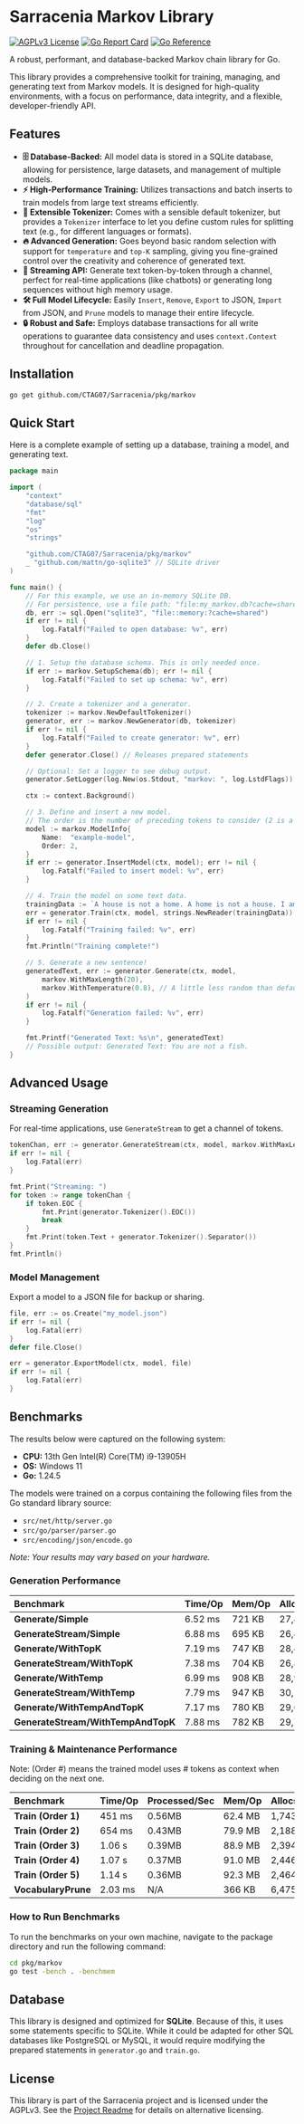 # Sarracenia Markov Library

[![AGPLv3 License](https://img.shields.io/badge/License-AGPL_v3-blue.svg)](https://www.gnu.org/licenses/agpl-3.0)
[![Go Report Card](https://goreportcard.com/badge/github.com/CTAG07/Sarracenia)](https://goreportcard.com/report/github.com/CTAG07/Sarracenia)
[![Go Reference](https://pkg.go.dev/badge/github.com/CTAG07/Sarracenia/pkg/markov.svg)](https://pkg.go.dev/github.com/CTAG07/Sarracenia/pkg/markov)

A robust, performant, and database-backed Markov chain library for Go.

This library provides a comprehensive toolkit for training, managing, and generating text from Markov models. It is designed for high-quality environments, with a focus on performance, data integrity, and a flexible, developer-friendly API.

## Features

*   **🗄️ Database-Backed:** All model data is stored in a SQLite database, allowing for persistence, large datasets, and management of multiple models.
*   **⚡ High-Performance Training:** Utilizes transactions and batch inserts to train models from large text streams efficiently.
*   **🔌 Extensible Tokenizer:** Comes with a sensible default tokenizer, but provides a `Tokenizer` interface to let you define custom rules for splitting text (e.g., for different languages or formats).
*   **🔥 Advanced Generation:** Goes beyond basic random selection with support for `temperature` and `top-K` sampling, giving you fine-grained control over the creativity and coherence of generated text.
*   **🌊 Streaming API:** Generate text token-by-token through a channel, perfect for real-time applications (like chatbots) or generating long sequences without high memory usage.
*   **🛠️ Full Model Lifecycle:** Easily `Insert`, `Remove`, `Export` to JSON, `Import` from JSON, and `Prune` models to manage their entire lifecycle.
*   **🔒 Robust and Safe:** Employs database transactions for all write operations to guarantee data consistency and uses `context.Context` throughout for cancellation and deadline propagation.

## Installation

```sh
go get github.com/CTAG07/Sarracenia/pkg/markov
```

## Quick Start

Here is a complete example of setting up a database, training a model, and generating text.

```go
package main

import (
	"context"
	"database/sql"
	"fmt"
	"log"
	"os"
	"strings"

	"github.com/CTAG07/Sarracenia/pkg/markov"
	_ "github.com/mattn/go-sqlite3" // SQLite driver
)

func main() {
	// For this example, we use an in-memory SQLite DB.
	// For persistence, use a file path: "file:my_markov.db?cache=shared"
	db, err := sql.Open("sqlite3", "file::memory:?cache=shared")
	if err != nil {
		log.Fatalf("Failed to open database: %v", err)
	}
	defer db.Close()

	// 1. Setup the database schema. This is only needed once.
	if err := markov.SetupSchema(db); err != nil {
		log.Fatalf("Failed to set up schema: %v", err)
	}

	// 2. Create a tokenizer and a generator.
	tokenizer := markov.NewDefaultTokenizer()
	generator, err := markov.NewGenerator(db, tokenizer)
	if err != nil {
		log.Fatalf("Failed to create generator: %v", err)
	}
	defer generator.Close() // Releases prepared statements

	// Optional: Set a logger to see debug output.
	generator.SetLogger(log.New(os.Stdout, "markov: ", log.LstdFlags))

	ctx := context.Background()

	// 3. Define and insert a new model.
	// The order is the number of preceding tokens to consider (2 is a good start).
	model := markov.ModelInfo{
		Name:  "example-model",
		Order: 2,
	}
	if err := generator.InsertModel(ctx, model); err != nil {
		log.Fatalf("Failed to insert model: %v", err)
	}

	// 4. Train the model on some text data.
	trainingData := `A house is not a home. A home is not a house. I am a fish. You are not a fish.`
	err = generator.Train(ctx, model, strings.NewReader(trainingData))
	if err != nil {
		log.Fatalf("Training failed: %v", err)
	}
	fmt.Println("Training complete!")

	// 5. Generate a new sentence!
	generatedText, err := generator.Generate(ctx, model,
		markov.WithMaxLength(20),
		markov.WithTemperature(0.8), // A little less random than default
	)
	if err != nil {
		log.Fatalf("Generation failed: %v", err)
	}

	fmt.Printf("Generated Text: %s\n", generatedText)
	// Possible output: Generated Text: You are not a fish.
}
```

## Advanced Usage

### Streaming Generation

For real-time applications, use `GenerateStream` to get a channel of tokens.

```go
tokenChan, err := generator.GenerateStream(ctx, model, markov.WithMaxLength(50))
if err != nil {
    log.Fatal(err)
}

fmt.Print("Streaming: ")
for token := range tokenChan {
    if token.EOC {
        fmt.Print(generator.Tokenizer().EOC())
        break
    }
    fmt.Print(token.Text + generator.Tokenizer().Separator())
}
fmt.Println()
```

### Model Management

Export a model to a JSON file for backup or sharing.

```go
file, err := os.Create("my_model.json")
if err != nil {
    log.Fatal(err)
}
defer file.Close()

err = generator.ExportModel(ctx, model, file)
if err != nil {
    log.Fatal(err)
}
```

## Benchmarks

The results below were captured on the following system:

*   **CPU:** 13th Gen Intel(R) Core(TM) i9-13905H
*   **OS:** Windows 11
*   **Go:** 1.24.5

The models were trained on a corpus containing the following files from the Go standard library source:

*   `src/net/http/server.go`
*   `src/go/parser/parser.go`
*   `src/encoding/json/encode.go`

*Note: Your results may vary based on your hardware.*

### Generation Performance

| Benchmark                          | Time/Op | Mem/Op | Allocs/Op |
|:-----------------------------------|:--------|:-------|:----------|
| **Generate/Simple**                | 6.52 ms | 721 KB | 27,451    |
| **GenerateStream/Simple**          | 6.88 ms | 695 KB | 26,466    |
| **Generate/WithTopK**              | 7.19 ms | 747 KB | 28,499    |
| **GenerateStream/WithTopK**        | 7.38 ms | 704 KB | 26,816    |
| **Generate/WithTemp**              | 6.99 ms | 908 KB | 28,928    |
| **GenerateStream/WithTemp**        | 7.79 ms | 947 KB | 30,143    |
| **Generate/WithTempAndTopK**       | 7.17 ms | 780 KB | 29,696    |
| **GenerateStream/WithTempAndTopK** | 7.88 ms | 782 KB | 29,782    |

### Training & Maintenance Performance

Note: (Order #) means the trained model uses # tokens as context when deciding on the next one.

| Benchmark           | Time/Op | Processed/Sec | Mem/Op  | Allocs/Op |
|:--------------------|:--------|---------------|:--------|:----------|
| **Train (Order 1)** | 451 ms  | 0.56MB        | 62.4 MB | 1,743,442 |
| **Train (Order 2)** | 654 ms  | 0.43MB        | 79.9 MB | 2,188,133 |
| **Train (Order 3)** | 1.06 s  | 0.39MB        | 88.9 MB | 2,394,120 |
| **Train (Order 4)** | 1.07 s  | 0.37MB        | 91.0 MB | 2,446,817 |
| **Train (Order 5)** | 1.14 s  | 0.36MB        | 92.3 MB | 2,464,441 |
| **VocabularyPrune** | 2.03 ms | N/A           | 366 KB  | 6,475     |

### How to Run Benchmarks

To run the benchmarks on your own machine, navigate to the package directory and run the following command:

```sh
cd pkg/markov
go test -bench . -benchmem
```

## Database

This library is designed and optimized for **SQLite**. Because of this, it uses some statements specific to SQLite. While it could be adapted for other SQL databases like PostgreSQL or MySQL, it would require modifying the prepared statements in `generator.go` and `train.go`.

## License

This library is part of the Sarracenia project and is licensed under the AGPLv3. See the [Project Readme](https://github.com/CTAG07/Sarracenia/blob/main/README.md) for details on alternative licensing.